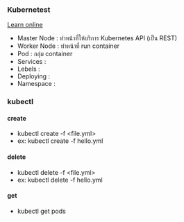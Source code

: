 ### Kubernetest
[Learn online](https://www.katacoda.com/courses/kubernetes)

- Master Node : ทำหน้าที่ให้บริการ Kubernetes API (เป็น REST)
- Worker Node : ทำหน้าที่ run container
- Pod : กลุ่ม container
- Services :
- Lebels :
- Deploying :
- Namespace :


### kubectl
#### create
- kubectl create -f <file.yml>
- ex: kubectl create -f hello.yml

#### delete
- kubectl delete -f <file.yml>
- ex: kubectl delete -f hello.yml

#### get
- kubectl get pods
